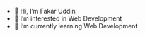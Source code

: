 - 👋 Hi, I’m Fakar Uddin
- 👀 I’m interested in Web Development
- 🌱 I’m currently learning Web Development
<!---
fakar78/fakar78 is a ✨ special ✨ repository because its `README.md` (this file) appears on your GitHub profile.
You can click the Preview link to take a look at your changes.
--->
